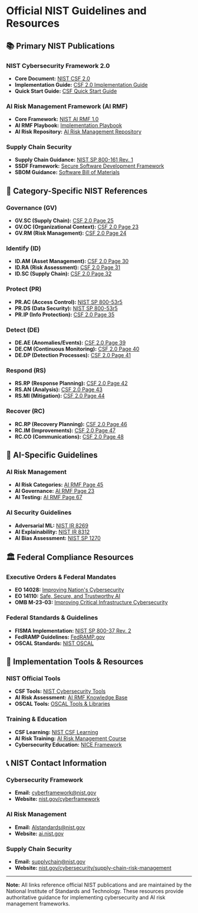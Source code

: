 # Official NIST Guidelines and Resources

## 📚 **Primary NIST Publications**

### **NIST Cybersecurity Framework 2.0**
- **Core Document:** [NIST CSF 2.0](https://nvlpubs.nist.gov/nistpubs/CSWP/NIST.CSWP.29.pdf)
- **Implementation Guide:** [CSF 2.0 Implementation Guide](https://nvlpubs.nist.gov/nistpubs/CSWP/NIST.CSWP.29.ipd.pdf)
- **Quick Start Guide:** [CSF Quick Start Guide](https://www.nist.gov/cyberframework/getting-started)

### **AI Risk Management Framework (AI RMF)**
- **Core Framework:** [NIST AI RMF 1.0](https://nvlpubs.nist.gov/nistpubs/ai/NIST.AI.100-1.pdf)
- **AI RMF Playbook:** [Implementation Playbook](https://airc.nist.gov/AI_RMF_Knowledge_Base/Playbook)
- **AI Risk Repository:** [AI Risk Management Repository](https://airc.nist.gov/AI_RMF_Knowledge_Base)

### **Supply Chain Security**
- **Supply Chain Guidance:** [NIST SP 800-161 Rev. 1](https://nvlpubs.nist.gov/nistpubs/SpecialPublications/NIST.SP.800-161r1.pdf)
- **SSDF Framework:** [Secure Software Development Framework](https://nvlpubs.nist.gov/nistpubs/SpecialPublications/NIST.SP.800-218.pdf)
- **SBOM Guidance:** [Software Bill of Materials](https://www.ntia.gov/page/software-bill-materials)

## 🔗 **Category-Specific NIST References**

### **Governance (GV)**
- **GV.SC (Supply Chain):** [CSF 2.0 Page 25](https://nvlpubs.nist.gov/nistpubs/CSWP/NIST.CSWP.29.pdf#page=25)
- **GV.OC (Organizational Context):** [CSF 2.0 Page 23](https://nvlpubs.nist.gov/nistpubs/CSWP/NIST.CSWP.29.pdf#page=23)
- **GV.RM (Risk Management):** [CSF 2.0 Page 24](https://nvlpubs.nist.gov/nistpubs/CSWP/NIST.CSWP.29.pdf#page=24)

### **Identify (ID)**
- **ID.AM (Asset Management):** [CSF 2.0 Page 30](https://nvlpubs.nist.gov/nistpubs/CSWP/NIST.CSWP.29.pdf#page=30)
- **ID.RA (Risk Assessment):** [CSF 2.0 Page 31](https://nvlpubs.nist.gov/nistpubs/CSWP/NIST.CSWP.29.pdf#page=31)
- **ID.SC (Supply Chain):** [CSF 2.0 Page 32](https://nvlpubs.nist.gov/nistpubs/CSWP/NIST.CSWP.29.pdf#page=32)

### **Protect (PR)**
- **PR.AC (Access Control):** [NIST SP 800-53r5](https://nvlpubs.nist.gov/nistpubs/SpecialPublications/NIST.SP.800-53r5.pdf#page=50)
- **PR.DS (Data Security):** [NIST SP 800-53r5](https://nvlpubs.nist.gov/nistpubs/SpecialPublications/NIST.SP.800-53r5.pdf#page=195)
- **PR.IP (Info Protection):** [CSF 2.0 Page 35](https://nvlpubs.nist.gov/nistpubs/CSWP/NIST.CSWP.29.pdf#page=35)

### **Detect (DE)**
- **DE.AE (Anomalies/Events):** [CSF 2.0 Page 39](https://nvlpubs.nist.gov/nistpubs/CSWP/NIST.CSWP.29.pdf#page=39)
- **DE.CM (Continuous Monitoring):** [CSF 2.0 Page 40](https://nvlpubs.nist.gov/nistpubs/CSWP/NIST.CSWP.29.pdf#page=40)
- **DE.DP (Detection Processes):** [CSF 2.0 Page 41](https://nvlpubs.nist.gov/nistpubs/CSWP/NIST.CSWP.29.pdf#page=41)

### **Respond (RS)**
- **RS.RP (Response Planning):** [CSF 2.0 Page 42](https://nvlpubs.nist.gov/nistpubs/CSWP/NIST.CSWP.29.pdf#page=42)
- **RS.AN (Analysis):** [CSF 2.0 Page 43](https://nvlpubs.nist.gov/nistpubs/CSWP/NIST.CSWP.29.pdf#page=43)
- **RS.MI (Mitigation):** [CSF 2.0 Page 44](https://nvlpubs.nist.gov/nistpubs/CSWP/NIST.CSWP.29.pdf#page=44)

### **Recover (RC)**
- **RC.RP (Recovery Planning):** [CSF 2.0 Page 46](https://nvlpubs.nist.gov/nistpubs/CSWP/NIST.CSWP.29.pdf#page=46)
- **RC.IM (Improvements):** [CSF 2.0 Page 47](https://nvlpubs.nist.gov/nistpubs/CSWP/NIST.CSWP.29.pdf#page=47)
- **RC.CO (Communications):** [CSF 2.0 Page 48](https://nvlpubs.nist.gov/nistpubs/CSWP/NIST.CSWP.29.pdf#page=48)

## 🤖 **AI-Specific Guidelines**

### **AI Risk Management**
- **AI Risk Categories:** [AI RMF Page 45](https://nvlpubs.nist.gov/nistpubs/ai/NIST.AI.100-1.pdf#page=45)
- **AI Governance:** [AI RMF Page 23](https://nvlpubs.nist.gov/nistpubs/ai/NIST.AI.100-1.pdf#page=23)
- **AI Testing:** [AI RMF Page 67](https://nvlpubs.nist.gov/nistpubs/ai/NIST.AI.100-1.pdf#page=67)

### **AI Security Guidelines**
- **Adversarial ML:** [NIST IR 8269](https://nvlpubs.nist.gov/nistpubs/ir/2019/NIST.IR.8269-draft.pdf)
- **AI Explainability:** [NIST IR 8312](https://nvlpubs.nist.gov/nistpubs/ir/2021/NIST.IR.8312.pdf)
- **AI Bias Assessment:** [NIST SP 1270](https://nvlpubs.nist.gov/nistpubs/SpecialPublications/NIST.SP.1270.pdf)

## 🏛️ **Federal Compliance Resources**

### **Executive Orders & Federal Mandates**
- **EO 14028:** [Improving Nation's Cybersecurity](https://www.whitehouse.gov/briefing-room/presidential-actions/2021/05/12/executive-order-on-improving-the-nations-cybersecurity/)
- **EO 14110:** [Safe, Secure, and Trustworthy AI](https://www.whitehouse.gov/briefing-room/presidential-actions/2023/10/30/executive-order-on-the-safe-secure-and-trustworthy-development-and-use-of-artificial-intelligence/)
- **OMB M-23-03:** [Improving Critical Infrastructure Cybersecurity](https://www.whitehouse.gov/wp-content/uploads/2022/01/M-22-09.pdf)

### **Federal Standards & Guidelines**
- **FISMA Implementation:** [NIST SP 800-37 Rev. 2](https://nvlpubs.nist.gov/nistpubs/SpecialPublications/NIST.SP.800-37r2.pdf)
- **FedRAMP Guidelines:** [FedRAMP.gov](https://www.fedramp.gov/documents/)
- **OSCAL Standards:** [NIST OSCAL](https://pages.nist.gov/OSCAL/)

## 🔧 **Implementation Tools & Resources**

### **NIST Official Tools**
- **CSF Tools:** [NIST Cybersecurity Tools](https://www.nist.gov/cyberframework/cybersecurity-framework-tools)
- **AI Risk Assessment:** [AI RMF Knowledge Base](https://airc.nist.gov/AI_RMF_Knowledge_Base)
- **OSCAL Tools:** [OSCAL Tools & Libraries](https://pages.nist.gov/OSCAL/tools/)

### **Training & Education**
- **CSF Learning:** [NIST CSF Learning](https://www.nist.gov/cyberframework/online-learning)
- **AI Risk Training:** [AI Risk Management Course](https://airc.nist.gov/AI_RMF_Knowledge_Base/Online_Course)
- **Cybersecurity Education:** [NICE Framework](https://www.nist.gov/itl/applied-cybersecurity/nice/nice-framework)

## 📞 **NIST Contact Information**

### **Cybersecurity Framework**
- **Email:** cyberframework@nist.gov
- **Website:** [nist.gov/cyberframework](https://www.nist.gov/cyberframework)

### **AI Risk Management**
- **Email:** AIstandards@nist.gov  
- **Website:** [ai.nist.gov](https://ai.nist.gov)

### **Supply Chain Security**
- **Email:** supplychain@nist.gov
- **Website:** [nist.gov/cybersecurity/supply-chain-risk-management](https://www.nist.gov/cybersecurity/supply-chain-risk-management)

---

**Note:** All links reference official NIST publications and are maintained by the National Institute of Standards and Technology. These resources provide authoritative guidance for implementing cybersecurity and AI risk management frameworks.